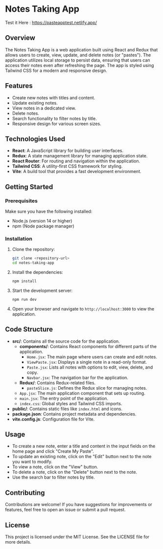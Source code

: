 # Notes Taking App

Test it Here : https://pasteapptest.netlify.app/

## Overview

The Notes Taking App is a web application built using React and Redux that allows users to create, view, update, and delete notes (or "pastes"). The application utilizes local storage to persist data, ensuring that users can access their notes even after refreshing the page. The app is styled using Tailwind CSS for a modern and responsive design.

## Features

- Create new notes with titles and content.
- Update existing notes.
- View notes in a dedicated view.
- Delete notes.
- Search functionality to filter notes by title.
- Responsive design for various screen sizes.

## Technologies Used

- **React**: A JavaScript library for building user interfaces.
- **Redux**: A state management library for managing application state.
- **React Router**: For routing and navigation within the application.
- **Tailwind CSS**: A utility-first CSS framework for styling.
- **Vite**: A build tool that provides a fast development environment.

## Getting Started

### Prerequisites

Make sure you have the following installed:

- Node.js (version 14 or higher)
- npm (Node package manager)

### Installation

1. Clone the repository:

   ```bash
   git clone <repository-url>
   cd notes-taking-app
   ```

2. Install the dependencies:

   ```bash
   npm install
   ```

3. Start the development server:

   ```bash
   npm run dev
   ```

4. Open your browser and navigate to `http://localhost:3000` to view the application.

## Code Structure

- **src/**: Contains all the source code for the application.
  - **components/**: Contains React components for different parts of the application.
    - `Home.jsx`: The main page where users can create and edit notes.
    - `ViewPaste.jsx`: Displays a single note in a read-only format.
    - `Paste.jsx`: Lists all notes with options to edit, view, delete, and copy.
    - `Navbar.jsx`: The navigation bar for the application.
  - **Redux/**: Contains Redux-related files.
    - `pasteSlice.js`: Defines the Redux slice for managing notes.
  - `App.jsx`: The main application component that sets up routing.
  - `main.jsx`: The entry point of the application.
  - `index.css`: Global styles and Tailwind CSS imports.
- **public/**: Contains static files like `index.html` and icons.
- **package.json**: Contains project metadata and dependencies.
- **vite.config.js**: Configuration file for Vite.

## Usage

- To create a new note, enter a title and content in the input fields on the home page and click "Create My Paste".
- To update an existing note, click on the "Edit" button next to the note you want to modify.
- To view a note, click on the "View" button.
- To delete a note, click on the "Delete" button next to the note.
- Use the search bar to filter notes by title.

## Contributing

Contributions are welcome! If you have suggestions for improvements or features, feel free to open an issue or submit a pull request.

## License

This project is licensed under the MIT License. See the LICENSE file for more details.

